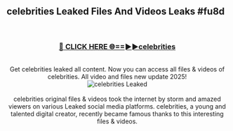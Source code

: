 ## celebrities Leaked Files And Videos Leaks #fu8d
<br>
<div align="center">
<h3><a href="https://watchclip.my.id/celebrities" rel="nofollow">🔴 CLICK HERE 🌐==►►celebrities</a></h3>
<br>
Get celebrities leaked all content. Now you can access all files & videos of celebrities. All video and files new update 2025!
<br>
<a href="https://watchclip.my.id/celebrities" rel="nofollow" data-target="animated-image.originalLink"><img src="https://i.ibb.co.com/WyWwxjT/player-gif2.gif" alt="celebrities Leaked" style="max-width: 100%; display: inline-block;" data-target="animated-image.originalImage"></a>
<br><br>
celebrities original files & videos took the internet by storm and amazed viewers on various Leaked social media platforms. celebrities, a young and talented digital creator, recently became famous thanks to this interesting files & videos.
</div>
<br>